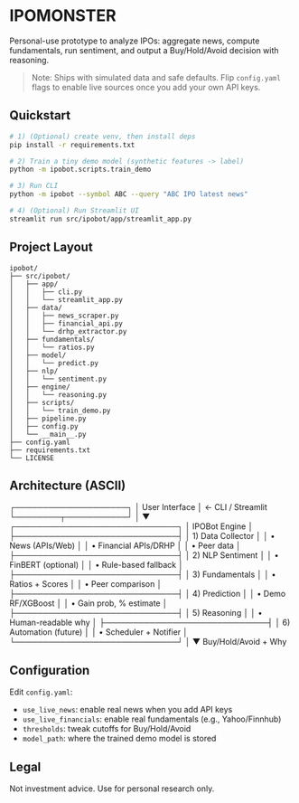 # IPOMONSTER

Personal-use prototype to analyze IPOs: aggregate news, compute fundamentals, run sentiment, and output a Buy/Hold/Avoid decision with reasoning.

> Note: Ships with simulated data and safe defaults. Flip `config.yaml` flags to enable live sources once you add your own API keys.

## Quickstart

```bash
# 1) (Optional) create venv, then install deps
pip install -r requirements.txt

# 2) Train a tiny demo model (synthetic features -> label)
python -m ipobot.scripts.train_demo

# 3) Run CLI
python -m ipobot --symbol ABC --query "ABC IPO latest news"

# 4) (Optional) Run Streamlit UI
streamlit run src/ipobot/app/streamlit_app.py
```

## Project Layout

```
ipobot/
├── src/ipobot/
│   ├── app/
│   │   ├── cli.py
│   │   └── streamlit_app.py
│   ├── data/
│   │   ├── news_scraper.py
│   │   ├── financial_api.py
│   │   └── drhp_extractor.py
│   ├── fundamentals/
│   │   └── ratios.py
│   ├── model/
│   │   └── predict.py
│   ├── nlp/
│   │   └── sentiment.py
│   ├── engine/
│   │   └── reasoning.py
│   ├── scripts/
│   │   └── train_demo.py
│   ├── pipeline.py
│   ├── config.py
│   └── __main__.py
├── config.yaml
├── requirements.txt
└── LICENSE
```

## Architecture (ASCII)

┌────────────────────┐
│   User Interface   │ ← CLI / Streamlit
└────────┬───────────┘
         │
         ▼
┌─────────────────────────────┐
│       IPOBot Engine         │
├─────────────────────────────┤
│ 1) Data Collector           │
│    • News (APIs/Web)        │
│    • Financial APIs/DRHP    │
│    • Peer data              │
├─────────────────────────────┤
│ 2) NLP Sentiment            │
│    • FinBERT (optional)     │
│    • Rule-based fallback    │
├─────────────────────────────┤
│ 3) Fundamentals             │
│    • Ratios + Scores        │
│    • Peer comparison        │
├─────────────────────────────┤
│ 4) Prediction               │
│    • Demo RF/XGBoost        │
│    • Gain prob, % estimate  │
├─────────────────────────────┤
│ 5) Reasoning                │
│    • Human-readable why     │
├─────────────────────────────┤
│ 6) Automation (future)      │
│    • Scheduler + Notifier   │
└─────────────────────────────┘
         │
         ▼
   Buy/Hold/Avoid + Why

## Configuration

Edit `config.yaml`:
- `use_live_news`: enable real news when you add API keys
- `use_live_financials`: enable real fundamentals (e.g., Yahoo/Finnhub)
- `thresholds`: tweak cutoffs for Buy/Hold/Avoid
- `model_path`: where the trained demo model is stored

## Legal

Not investment advice. Use for personal research only.
